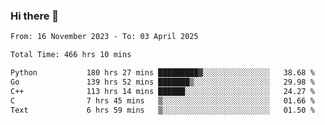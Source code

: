 ### Hi there 👋

<!--
**floyiac/floyiac** is a ✨ _special_ ✨ repository because its `README.md` (this file) appears on your GitHub profile.

Here are some ideas to get you started:

- 🔭 I’m currently working on ...
- 🌱 I’m currently learning ...
- 👯 I’m looking to collaborate on ...
- 🤔 I’m looking for help with ...
- 💬 Ask me about ...
- 📫 How to reach me: ...
- 😄 Pronouns: ...
- ⚡ Fun fact: ...
-->

<!--START_SECTION:waka-->

```txt
From: 16 November 2023 - To: 03 April 2025

Total Time: 466 hrs 10 mins

Python           180 hrs 27 mins █████████▓░░░░░░░░░░░░░░░   38.68 %
Go               139 hrs 52 mins ███████▒░░░░░░░░░░░░░░░░░   29.98 %
C++              113 hrs 14 mins ██████░░░░░░░░░░░░░░░░░░░   24.27 %
C                7 hrs 45 mins   ▒░░░░░░░░░░░░░░░░░░░░░░░░   01.66 %
Text             6 hrs 59 mins   ▒░░░░░░░░░░░░░░░░░░░░░░░░   01.50 %
```

<!--END_SECTION:waka-->
